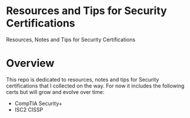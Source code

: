 # Resources and Tips for Security Certifications 
Resources, Notes and Tips for Security Certifications

# Overview

This repo is dedicated to resources, notes and tips for Security certifications that I collected on the way. For now it includes the following certs but will grow and evolve over time:  
* CompTIA Security+
* ISC2 CISSP


